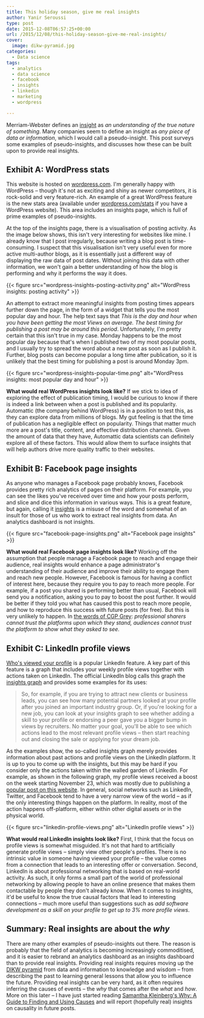 ```yaml
---
title: This holiday season, give me real insights
author: Yanir Seroussi
type: post
date: 2015-12-08T06:57:25+00:00
url: /2015/12/08/this-holiday-season-give-me-real-insights/
cover:
  image: dikw-pyramid.jpg
categories:
  - Data science
tags:
  - analytics
  - data science
  - facebook
  - insights
  - linkedin
  - marketing
  - wordpress

---
```

Merriam-Webster defines an <a href="http://www.merriam-webster.com/dictionary/insight" target="_blank" rel="noopener">insight</a> as _an understanding of the true nature of something_. Many companies seem to define an insight as _any piece of data or information_, which I would call a pseudo-insight. This post surveys some examples of pseudo-insights, and discusses how these can be built upon to provide real insights.

## Exhibit A: WordPress stats

This website is hosted on <a href="http://wordpress.com" target="_blank" rel="noopener">wordpress.com</a>. I'm generally happy with WordPress &ndash; though it's not as exciting and shiny as newer competitors, it is rock-solid and very feature-rich. An example of a great WordPress feature is the new stats area (available under <a href="https://wordpress.com/stats" target="_blank" rel="noopener">wordpress.com/stats</a> if you have a WordPress website). This area includes an insights page, which is full of prime examples of pseudo-insights.

At the top of the insights page, there is a visualisation of posting activity. As the image below shows, this isn't very interesting for websites like mine. I already know that I post irregularly, because writing a blog post is time-consuming. I suspect that this visualisation isn't very useful even for more active multi-author blogs, as it is essentially just a different way of displaying the raw data of post dates. Without joining this data with other information, we won't gain a better understanding of how the blog is performing and why it performs the way it does.

{{< figure src="wordpress-insights-posting-activity.png" alt="WordPress insights: posting activity" >}}

An attempt to extract more meaningful insights from posting times appears further down the page, in the form of a widget that tells you the most popular day and hour. The help text says that _This is the day and hour when you have been getting the most Views on average. The best timing for publishing a post may be around this period_. Unfortunately, I'm pretty certain that this isn't true in my case. Monday happens to be the most popular day because that's when I published two of my most popular posts, and I usually try to spread the word about a new post as soon as I publish it. Further, blog posts can become popular a long time after publication, so it is unlikely that the best timing for publishing a post is around Monday 3pm.

{{< figure src="wordpress-insights-popular-time.png" alt="WordPress insights: most popular day and hour" >}}

**What would real WordPress insights look like?** If we stick to idea of exploring the effect of publication timing, I would be curious to know if there is indeed a link between when a post is published and its popularity. Automattic (the company behind WordPress) is in a position to test this, as they can explore data from millions of blogs. My gut feeling is that the time of publication has a negligible effect on popularity. Things that matter much more are a post's title, content, and effective distribution channels. Given the amount of data that they have, Automattic data scientists can definitely explore all of these factors. This would allow them to surface insights that will help authors drive more quality traffic to their websites.

## Exhibit B: Facebook page insights

As anyone who manages a Facebook page probably knows, Facebook provides pretty rich analytics of pages on their platform. For example, you can see the likes you've received over time and how your posts perform, and slice and dice this information in various ways. This is a great feature, but again, calling it <a href="https://www.facebook.com/help/336893449723054/" target="_blank" rel="noopener">insights</a> is a misuse of the word and somewhat of an insult for those of us who work to extract real insights from data. An analytics dashboard is not insights.

{{< figure src="facebook-page-insights.png" alt="Facebook page insights" >}}

**What would real Facebook page insights look like?** Working off the assumption that people manage a Facebook page to reach and engage their audience, real insights would enhance a page administrator's understanding of their audience and improve their ability to engage them and reach new people. However, Facebook is famous for having a conflict of interest here, because they require you to pay to reach more people. For example, if a post you shared is performing better than usual, Facebook will send you a notification, asking you to pay to boost the post further. It would be better if they told you what has caused this post to reach more people, and how to reproduce this success with future posts (for free). But this is very unlikely to happen. In <a href="http://www.cgpgrey.com/blog/the-professional-sharer" target="_blank" rel="noopener">the words of CGP Grey</a>: _professional sharers cannot trust the platforms upon which they stand, audiences cannot trust the platform to show what they asked to see._

## Exhibit C: LinkedIn profile views

<a href="https://help.linkedin.com/app/answers/detail/a_id/42/~/who%E2%80%99s-viewed-your-profile---frequently-asked-questions" target="_blank" rel="noopener">Who's viewed your profile</a> is a popular LinkedIn feature. A key part of this feature is a graph that includes your weekly profile views together with actions taken on LinkedIn. The official LinkedIn blog calls this graph the <a href="http://blog.linkedin.com/2014/10/06/new-ways-to-engage-with-whos-viewed-your-linkedin-profile/" target="_blank" rel="noopener">insights graph</a> and provides some examples for its uses:

> So, for example, if you are trying to attract new clients or business leads, you can see how many potential partners looked at your profile after you joined an important industry group. Or, if you're looking for a new job, you can look at your insights graph to see whether adding a skill to your profile or endorsing a peer gave you a bigger bump in views by recruiters. No matter your goal, you'll be able to see which actions lead to the most relevant profile views &ndash; then start reaching out and closing the sale or applying for your dream job. 

As the examples show, the so-called insights graph merely provides information about past actions and profile views on the LinkedIn platform. It is up to you to come up with the insights, but this may be hard if you consider only the actions taken within the walled garden of LinkedIn. For example, as shown in the following graph, my profile views received a boost on the week starting November 23, which was mostly due to publishing a [popular post on this website][1]. In general, social networks such as LinkedIn, Twitter, and Facebook tend to have a very narrow view of the world &ndash; as if the only interesting things happen on the platform. In reality, most of the action happens off-platform, either within other digital assets or in the physical world. 

{{< figure src="linkedin-profile-views.png" alt="LinkedIn profile views" >}}

**What would real LinkedIn insights look like?** First, I think that the focus on profile views is somewhat misguided. It's not that hard to artificially generate profile views &ndash; simply view other people's profiles. There is no intrinsic value in someone having viewed your profile &ndash; the value comes from a connection that leads to an interesting offer or conversation. Second, LinkedIn is about professional networking that is based on real-world activity. As such, it only forms a small part of the world of professional networking by allowing people to have an online presence that makes them contactable by people they don't already know. When it comes to insights, it'd be useful to know the true causal factors that lead to interesting connections &ndash; much more useful than suggestions such as _add software development as a skill on your profile to get up to 3% more profile views_.

## Summary: Real insights are about the _why_

There are many other examples of pseudo-insights out there. The reason is probably that the field of analytics is becoming increasingly commoditised, and it is easier to rebrand an analytics dashboard as an insights dashboard than to provide real insights. Providing real insights requires moving up the <a href="https://en.wikipedia.org/wiki/DIKW_Pyramid" target="_blank" rel="noopener">DIKW pyramid</a> from data and information to knowledge and wisdom &ndash; from describing the past to learning general lessons that allow you to influence the future. Providing real insights can be very hard, as it often requires inferring the causes of events &ndash; the _why_ that comes after the _what_ and _how_. More on this later &ndash; I have just started reading <a href="http://www.skleinberg.org/why/" target="_blank" rel="noopener">Samantha Kleinberg's Why: A Guide to Finding and Using Causes</a> and will report (hopefully real) insights on causality in future posts.

 [1]: http://yanirseroussi.com/2015/11/23/the-hardest-parts-of-data-science/
